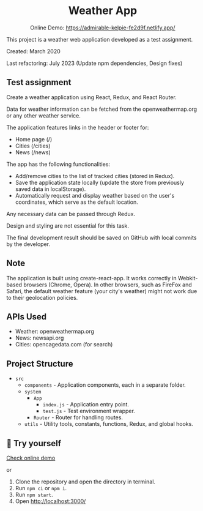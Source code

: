 <h1 align="center">
  Weather App
</h1>

<p align="center">
  Online Demo: 
  <a href="https://admirable-kelpie-fe2d9f.netlify.app/">
    https://admirable-kelpie-fe2d9f.netlify.app/
  </a>
</p>

This project is a weather web application developed as a test assignment.

Created: March 2020

Last refactoring: July 2023 (Update npm dependencies, Design fixes)

## Test assignment

Create a weather application using React, Redux, and React Router.

Data for weather information can be fetched from the openweathermap.org or any other weather service.

The application features links in the header or footer for:
- Home page (/)
- Cities (/cities)
- News (/news)

The app has the following functionalities:
- Add/remove cities to the list of tracked cities (stored in Redux).
- Save the application state locally (update the store from previously saved data in localStorage).
- Automatically request and display weather based on the user's coordinates, which serve as the default location.

Any necessary data can be passed through Redux.

Design and styling are not essential for this task.

The final development result should be saved on GitHub with local commits by the developer.

## Note

The application is built using create-react-app. It works correctly in Webkit-based browsers (Chrome, Opera). In other browsers, such as FireFox and Safari, the default weather feature (your city's weather) might not work due to their geolocation policies.

## APIs Used

- Weather: openweathermap.org
- News: newsapi.org
- Cities: opencagedata.com (for search)


## Project Structure

- `src`
    - `components` - Application components, each in a separate folder.
    - `system` 
        - `App` 
            - `index.js` - Application entry point.
            - `test.js` - Test environment wrapper.
        - `Router` - Router for handling routes. 
    - `utils` - Utility tools, constants, functions, Redux, and global hooks.

## 🚀 Try yourself

<a href="https://admirable-kelpie-fe2d9f.netlify.app/">
Check online demo
</a>

or
1. Clone the repository and open the directory in terminal.
2. Run `npm ci` or `npm i`.
3. Run `npm start`.
4. Open <a href="http://localhost:3000/">http://localhost:3000/</a>
